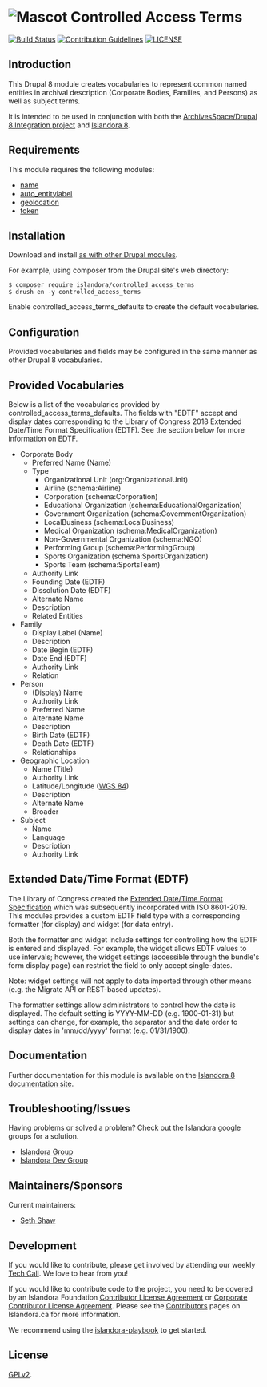 # ![Mascot](https://user-images.githubusercontent.com/2371345/65699309-4752e380-e054-11e9-8bb1-d1aee8e2724e.png) Controlled Access Terms

[![Build Status][1]](https://travis-ci.com/Islandora/controlled_access_terms)
[![Contribution Guidelines][2]](./CONTRIBUTING.md)
[![LICENSE][3]](./LICENSE)

## Introduction

This Drupal 8 module creates vocabularies to represent common named entities
in archival description (Corporate Bodies, Families, and Persons) as well as
subject terms.

It is intended to be used in conjunction with both the [ArchivesSpace/Drupal 8
Integration project](https://github.com/UNLV-Libraries/archivesspace-drupal) and
[Islandora 8](https://github.com/Islandora/islandora/tree/8.x-1.x).


## Requirements

This module requires the following modules:

- [name](https://www.drupal.org/project/name)
- [auto_entitylabel](https://www.drupal.org/project/auto_entitylabel)
- [geolocation](https://www.drupal.org/project/geolocation)
- [token](https://www.drupal.org/project/token)

## Installation

Download and install [as with other Drupal modules](https://www.drupal.org/docs/8/extending-drupal-8/installing-drupal-8-modules).

For example, using composer from the Drupal site's web directory:

```
$ composer require islandora/controlled_access_terms
$ drush en -y controlled_access_terms
```

Enable controlled_access_terms_defaults to create the default vocabularies.

## Configuration

Provided vocabularies and fields may be configured in the same manner as
other Drupal 8 vocabularies.

## Provided Vocabularies

Below is a list of the vocabularies provided by controlled_access_terms_defaults.
The fields with "EDTF" accept and display dates corresponding
to the Library of Congress 2018 Extended Date/Time Format Specification (EDTF).
See the section below for more information on EDTF.

- Corporate Body
  - Preferred Name (Name)
  - Type
    - Organizational Unit (org:OrganizationalUnit)
    - Airline (schema:Airline)
    - Corporation (schema:Corporation)
    - Educational Organization (schema:EducationalOrganization)
    - Government Organization (schema:GovernmentOrganization)
    - LocalBusiness (schema:LocalBusiness)
    - Medical Organization (schema:MedicalOrganization)
    - Non-Governmental Organization (schema:NGO)
    - Performing Group (schema:PerformingGroup)
    - Sports Organization (schema:SportsOrganization)
    - Sports Team (schema:SportsTeam)
  - Authority Link
  - Founding Date (EDTF)
  - Dissolution Date (EDTF)
  - Alternate Name
  - Description
  - Related Entities
- Family
  - Display Label (Name)
  - Description
  - Date Begin (EDTF)
  - Date End (EDTF)
  - Authority Link
  - Relation
- Person
  - (Display) Name
  - Authority Link
  - Preferred Name
  - Alternate Name
  - Description
  - Birth Date (EDTF)
  - Death Date (EDTF)
  - Relationships
- Geographic Location
  - Name (Title)
  - Authority Link
  - Latitude/Longitude ([WGS 84](https://en.wikipedia.org/wiki/World_Geodetic_System))
  - Description
  - Alternate Name
  - Broader
- Subject
  - Name
  - Language
  - Description
  - Authority Link

## Extended Date/Time Format (EDTF)

The Library of Congress created the [Extended Date/Time Format Specification](http://www.loc.gov/standards/datetime/edtf.html)
which was subsequently incorporated with ISO 8601-2019. This modules provides
a custom EDTF field type with a corresponding formatter (for display) and widget
(for data entry).

Both the formatter and widget include settings for controlling
how the EDTF is entered and displayed. For example, the widget allows EDTF
values to use intervals; however, the widget settings (accessible through the
bundle's form display page) can restrict the field to only accept single-dates.

Note: widget settings will not apply to data imported through other means (e.g.
the Migrate API or REST-based updates).

The formatter settings allow administrators to control how the date is
displayed. The default setting is YYYY-MM-DD (e.g. 1900-01-31) but settings
can change, for example, the separator and the date order to display dates in
'mm/dd/yyyy' format (e.g. 01/31/1900).

[1]: https://travis-ci.org/Islandora/controlled_access_terms.png?branch=8.x-1.x
[2]: http://img.shields.io/badge/CONTRIBUTING-Guidelines-blue.svg
[3]: https://img.shields.io/badge/license-GPLv2-blue.svg?style=flat-square

## Documentation

Further documentation for this module is available on the [Islandora 8 documentation site](https://islandora.github.io/documentation/).

## Troubleshooting/Issues

Having problems or solved a problem? Check out the Islandora google groups for a solution.

* [Islandora Group](https://groups.google.com/forum/?hl=en&fromgroups#!forum/islandora)
* [Islandora Dev Group](https://groups.google.com/forum/?hl=en&fromgroups#!forum/islandora-dev)

## Maintainers/Sponsors

Current maintainers:

* [Seth Shaw](https://github.com/seth-shaw-unlv)

## Development

If you would like to contribute, please get involved by attending our weekly [Tech Call](https://github.com/Islandora/documentation/wiki#islandora-8-tech-calls). We love to hear from you!

If you would like to contribute code to the project, you need to be covered by an Islandora Foundation [Contributor License Agreement](http://islandora.ca/sites/default/files/islandora_cla.pdf) or [Corporate Contributor License Agreement](http://islandora.ca/sites/default/files/islandora_ccla.pdf). Please see the [Contributors](http://islandora.ca/resources/contributors) pages on Islandora.ca for more information.

We recommend using the [islandora-playbook](https://github.com/Islandora-Devops/islandora-playbook) to get started.

## License

[GPLv2](./LICENSE).

